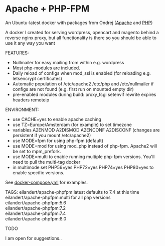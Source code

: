 # Apache + PHP-FPM 

An Ubuntu-latest docker with packages from Ondrej ([Apache](https://launchpad.net/~ondrej/+archive/ubuntu/apache2) and [PHP](https://launchpad.net/~ondrej/+archive/ubuntu/php))

A docker I created for serving wordpress, opencart and magento behind a reverse nginx proxy, but all functionality is there so you should be able to use it any way you want<BR>

FEATURES:
* Nullmailer for easy mailing from within e.g. wordpress
* Most php-modules are included.
* Daily reload of configs when mod_ssl is enabled (for reloading e.g. letsencrypt certificates)
* Automatic population of /etc/apache2 /etc/php and /etc/nullmailer if configs are not found (e.g. first run on mounted empty dir)
* pre-enabled modules during build: proxy_fcgi setenvif rewrite expires headers remoteip

ENVIRONMENT:
* use CACHE=yes to enable apache caching
* use TZ=Europe/Amsterdam (for example) to set timezone 
* variables A2ENMOD A2DISMOD A2ENCONF A2DISCONF (changes are persistent if you mount /etc/apache2)
* use MODE=fpm for using php-fpm (default)
* use MODE=mod for using mod_php instead of php-fpm. Apache2 will be set to mpm_prefork.
* use MODE=multi to enable running multiple php-fpm versions. You'll need to pull the multi-tag docker
* in multimode set PHP56=yes PHP72=yes PHP74=yes PHP80=yes to enable specific versions.

See [docker-compose.yml](https://github.com/eilandert/dockerized/blob/master/apache-phpfpm/docker-compose.yml) for examples.

TAGS:
eilandert/apache-phpfpm:latest defaults to 7.4 at this time<BR>
eilandert/apache-phpfpm:multi for all php versions<BR>
eilandert/apache-phpfpm:5.6<BR>
eilandert/apache-phpfpm:7.2<BR>
eilandert/apache-phpfpm:7.4<BR>
eilandert/apache-phpfpm:8.0<BR>

TODO

I am open for suggestions..
